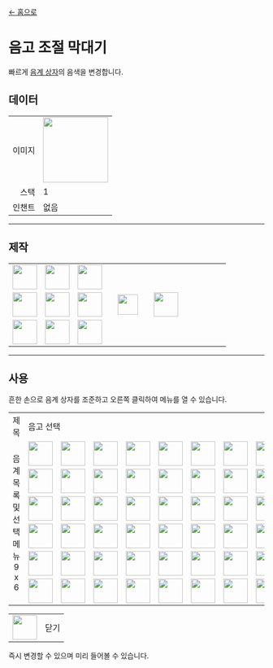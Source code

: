 [← 홈으로](../)
# 음고 조절 막대기
빠르게 <a href="https://minecraft.fandom.com/zh/wiki/음계상자">음계 상자</a>의 음색을 변경합니다.

## 데이터
<table>
    <tr><td align="end">이미지</td><td><img src="https://i.imgur.com/T5Y5D5D.gif" width="128"/></td></tr>
    <tr><td align="end">스택</td><td>1</td></tr>
    <tr><td align="end">인챈트</td><td>없음</td></tr>
</table>

---

## 제작
<table>
    <tr><td><img src="https://i.imgur.com/wl43BjZ.png" width="48"/></td><td><img src="https://i.imgur.com/wl43BjZ.png" width="48"/></td><td><img src="https://i.imgur.com/dxyq1pP.png" width="48"/></td><td colspan="3"></td></tr>
    <tr><td><img src="https://i.imgur.com/wl43BjZ.png" width="48"/></td><td><img src="https://i.imgur.com/oy4arVO.png" width="48"/></td><td><img src="https://i.imgur.com/wl43BjZ.png" width="48"/></td><td width="70" align="center"><img src="https://i.imgur.com/VE0KqIE.png" width="40"/></td><td><img src="https://i.imgur.com/T5Y5D5D.gif" width="48"/></td><td width="70"></td></tr>
    <tr><td><img src="https://i.imgur.com/oy4arVO.png" width="48"/></td><td><img src="https://i.imgur.com/wl43BjZ.png" width="48"/></td><td><img src="https://i.imgur.com/wl43BjZ.png" width="48"/></td><td colspan="3"></td></tr>
</table>

---

## 사용
흔한 손으로 음계 상자를 조준하고 오른쪽 클릭하여 메뉴를 열 수 있습니다.

<table>
    <tr><td align="center">제목</td><td colspan="9">음고 선택</td></tr>
    <tr><td align="center" rowspan="6">음계 목록 및 선택 메뉴<br/>9 x 6</td><td><img src="https://i.imgur.com/wl43BjZ.png" width="48"/></td><td><img src="https://i.imgur.com/wl43BjZ.png" width="48"/></td><td><img src="https://i.imgur.com/wl43BjZ.png" width="48"/></td><td><img src="https://i.imgur.com/wl43BjZ.png" width="48"/></td><td><img src="https://i.imgur.com/wl43BjZ.png" width="48"/></td><td><img src="https://i.imgur.com/wl43BjZ.png" width="48"/></td><td><img src="https://i.imgur.com/YeyUnao.png" width="48"/></td><td><img src="https://i.imgur.com/07yKqRf.png" width="48"/></td><td><img src="https://i.imgur.com/wl43BjZ.png" width="48"/></td></tr>
    <tr><td><img src="https://i.imgur.com/wl43BjZ.png" width="48"/></td><td><img src="https://i.imgur.com/wl43BjZ.png" width="48"/></td><td><img src="https://i.imgur.com/wl43BjZ.png" width="48"/></td><td><img src="https://i.imgur.com/wl43BjZ.png" width="48"/></td><td><img src="https://i.imgur.com/wl43BjZ.png" width="48"/></td><td><img src="https://i.imgur.com/wl43BjZ.png" width="48"/></td><td><img src="https://i.imgur.com/wl43BjZ.png" width="48"/></td><td><img src="https://i.imgur.com/6ZS93vw.png" width="48"/></td><td><img src="https://i.imgur.com/wl43BjZ.png" width="48"/></td></tr>
    <tr><td><img src="https://i.imgur.com/wl43BjZ.png" width="48"/></td><td><img src="https://i.imgur.com/hicw2Sw.png" width="48"/></td><td><img src="https://i.imgur.com/wl43BjZ.png" width="48"/></td><td><img src="https://i.imgur.com/9LRwEfG.png" width="48"/></td><td><img src="https://i.imgur.com/uL0zSXa.png" width="48"/></td><td><img src="https://i.imgur.com/wl43BjZ.png" width="48"/></td><td><img src="https://i.imgur.com/fhnkhlt.png" width="48"/></td><td><img src="https://i.imgur.com/86o5GmW.png" width="48"/></td><td><img src="https://i.imgur.com/wl43BjZ.png" width="48"/></td></tr>
    <tr><td><img src="https://i.imgur.com/wl43BjZ.png" width="48"/></td><td><img src="https://i.imgur.com/mWDW6Eb.png" width="48"/></td><td><img src="https://i.imgur.com/3q6vgZH.png" width="48"/></td><td><img src="https://i.imgur.com/zyVN5Tz.png" width="48"/></td><td><img src="https://i.imgur.com/KxK9tGM.png" width="48"/></td><td><img src="https://i.imgur.com/mN9oXK5.png" width="48"/></td><td><img src="https://i.imgur.com/Pz56vUW.png" width="48"/></td><td><img src="https://i.imgur.com/AL1lfPx.png" width="48"/></td><td><img src="https://i.imgur.com/wl43BjZ.png" width="48"/></td></tr>
    <tr><td><img src="https://i.imgur.com/wl43BjZ.png" width="48"/></td><td><img src="https://i.imgur.com/g5vePd9.png" width="48"/></td><td><img src="https://i.imgur.com/wl43BjZ.png" width="48"/></td><td><img src="https://i.imgur.com/pT9BDhz.png" width="48"/></td><td><img src="https://i.imgur.com/BESSL6J.png" width="48"/></td><td><img src="https://i.imgur.com/wl43BjZ.png" width="48"/></td><td><img src="https://i.imgur.com/nO2HRAN.png" width="48"/></td><td><img src="https://i.imgur.com/wl43BjZ.png" width="48"/></td><td><img src="https://i.imgur.com/wl43BjZ.png" width="48"/></td></tr>
    <tr><td><img src="https://i.imgur.com/wl43BjZ.png" width="48"/></td><td><img src="https://i.imgur.com/xy1xBOp.png" width="48"/></td><td><img src="https://i.imgur.com/bnLUWXC.png" width="48"/></td><td><img src="https://i.imgur.com/DRBpk7b.png" width="48"/></td><td><img src="https://i.imgur.com/ChEpqak.png" width="48"/></td><td><img src="https://i.imgur.com/X5k2kkL.png" width="48"/></td><td><img src="https://i.imgur.com/v3QkwjO.png" width="48"/></td><td><img src="https://i.imgur.com/wl43BjZ.png" width="48"/></td><td><img src="https://i.imgur.com/sAwvuIi.png" width="48"/></td></tr>
</table>

<table>
    <tr><td align="center"><img src="https://i.imgur.com/sAwvuIi.png" width="48"/></td><td>닫기</td></tr>
</table>

즉시 변경할 수 있으며 미리 들어볼 수 있습니다.
